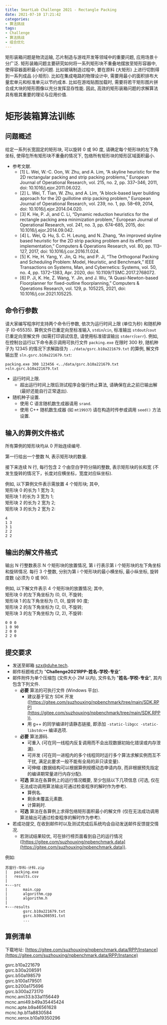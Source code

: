 ```yaml
---
title: SmartLab Challenge 2021 - Rectangle Packing
date: 2021-07-10 17:21:42
categories:
- 算法挑战
tags:
- Challenge
- 算法挑战
- 组合优化
---
```


矩形装箱问题是物流运输, 芯片制造与游戏开发等领域中的重要问题, 应用场景十分广泛.
矩形装箱问题主要研究如何将一系列矩形块不重叠地摆放至矩形容器中, 使得容器面积最小的问题.
比如玻璃制造过程中, 要在原料 (大矩形) 上进行切割得到一系列成品 (小矩形).
比如在集成电路的物理设计中, 需要用最小的面积排布大量宏单元和标准单元以节约成本.
比如在游戏贴图加载时, 需要将若干矩形图片拼合成大块的矩形图像以充分发挥显存性能.
因此, 高效的矩形装箱问题的求解算法具有极其重要的理论与应用价值.



# 矩形装箱算法训练

## 问题概述

给定一系列长宽固定的矩形块, 可以旋转 0 或 90 度, 请确定每个矩形块的左下角坐标, 使得在所有矩形块不重叠的情况下, 包络所有矩形块的矩形区域面积最小.

- 参考文献.
  - [1] L. Wei, W.-C. Oon, W. Zhu, and A. Lim, “A skyline heuristic for the 2D rectangular packing and strip packing problems,” European Journal of Operational Research, vol. 215, no. 2, pp. 337–346, 2011, doi: 10.1016/j.ejor.2011.06.022.
  - [2] L. Wei, T. Tian, W. Zhu, and A. Lim, “A block-based layer building approach for the 2D guillotine strip packing problem,” European Journal of Operational Research, vol. 239, no. 1, pp. 58–69, 2014, doi: 10.1016/j.ejor.2014.04.020.
  - [3] K. He, P. Ji, and C. Li, “Dynamic reduction heuristics for the rectangle packing area minimization problem,” European Journal of Operational Research, vol. 241, no. 3, pp. 674–685, 2015, doi: 10.1016/j.ejor.2014.09.042.
  - [4] L. Wei, Q. Hu, S. C. H. Leung, and N. Zhang, “An improved skyline based heuristic for the 2D strip packing problem and its efficient implementation,” Computers & Operations Research, vol. 80, pp. 113–127, 2017, doi: 10.1016/j.cor.2016.11.024.
  - [5] K. He, H. Yang, Y. Jin, Q. Hu, and P. Ji, “The Orthogonal Packing and Scheduling Problem: Model, Heuristic, and Benchmark,” IEEE Transactions on Systems, Man, and Cybernetics: Systems, vol. 50, no. 4, pp. 1372–1383, Apr. 2020, doi: 10.1109/TSMC.2017.2768072.
  - [6] P. Ji, K. He, Z. Wang, Y. Jin, and J. Wu, “A Quasi-Newton-based Floorplanner for fixed-outline floorplanning,” Computers & Operations Research, vol. 129, p. 105225, 2021, doi: 10.1016/j.cor.2021.105225.


## 命令行参数

请大家编写程序时支持两个命令行参数, 依次为运行时间上限 (单位为秒) 和随机种子 (0-65535).
算例文件已重定向至标准输入 `stdin`/`cin`, 标准输出 `stdout`/`cout` 已重定向至解文件 (如需打印调试信息, 请使用标准错误输出 `stderr`/`cerr`).
例如, 在控制台运行以下命令表示调用可执行文件 `packing.exe` 在限时 300 秒, 随机种子为 12345 的情况下求解路径为 `../data/gsrc.b10a221679.txt` 的算例, 解文件输出至 `sln.gsrc.b10a221679.txt`:
```
packing.exe 300 123456 <../data/gsrc.b10a221679.txt >sln.gsrc.b10a221679.txt
```

- 运行时间上限.
  - 超出运行时间上限后测试程序会强行终止算法, 请确保在此之前已输出解 (最好还能自行正常退出).
- 随机种子设置.
  - 使用 C 语言随机数生成器请用 `srand`.
  - 使用 C++ 随机数生成器 (如 `mt19937`) 请在构造时传参或调用 `seed()` 方法设置.


## 输入的算例文件格式

所有算例的矩形块均从 0 开始连续编号.

第一行给出一个整数 N, 表示矩形块的数量.

接下来连续 N 行, 每行包含 2 个由空白字符分隔的整数, 表示矩形块的长和宽 (不发生旋转的情况下，长度对应横坐标，宽度对应纵坐标).

例如, 以下算例文件表示需放置 4 个矩形块; 其中,  
矩形块 0 的长为 1 宽为 3;  
矩形块 1 的长为 3 宽为 1;  
矩形块 2 的长为 2 宽为 2;  
矩形块 3 的长为 2 宽为 2:
```
4
1 3
3 1
2 2
2 2
```


## 输出的解文件格式

输出 N 行整数表示 N 个矩形块的放置情况, 第 i 行表示第 i 个矩形块的左下角坐标和旋转情况.
每行 3 个整数, 分别为第 i 个矩形块的最小横坐标, 最小纵坐标, 旋转度数 (必须为 0 或 90).

例如, 以下解文件表示 4 个矩形块的放置情况; 其中,  
矩形块 0 的左下角坐标为 (0, 0), 不旋转;  
矩形块 1 的左下角坐标为 (1, 0), 旋转 90 度;  
矩形块 2 的左下角坐标为 (2, 0), 不旋转;  
矩形块 3 的左下角坐标为 (2, 2), 不旋转:
```
0 0 0
1 0 90
2 0 0
2 2 0

```


## 提交要求

- 发送至邮箱 [szx@duhe.tech](mailto:szx@duhe.tech).
- 邮件标题格式为 "**Challenge2021RPP-姓名-学校-专业**".
- 邮件附件为单个压缩包 (文件大小 2M 以内), 文件名为 "**姓名-学校-专业**", 其内包含下列文件.
  - **必要** 算法的可执行文件 (Windows 平台).
    - 建议基于官方 SDK 开发 ([https://gitee.com/suzhouxing/npbenchmark/tree/main/SDK.RPP](https://gitee.com/suzhouxing/npbenchmark/tree/main/SDK.RPP)).
    - 用 g++ 的同学编译时请静态链接, 即添加 `-static-libgcc -static-libstdc++` 编译选项.
  - **必要** 算法源码.
    - 可重入 (可在同一线程内反复调用而不会出现数据初始化错误或内存泄漏).
    - 可并发 (可在同一进程内的多个线程同时运行多个算法求解实例而互不干扰, 满足此要求一般不能有全局的非只读变量).
    - 可伸缩 (数据结构可以根据算例规模动态申请内存, 而非根据预先指定的编译期常量进行内存分配).
  - **可选** 算法在各算例上的运行情况概要, 至少包括以下几项信息 (可选, 仅在无法成功调用算法输出可通过检查程序的解时作为参考).
    - 算例名.
    - 剩余未覆盖元素数.
    - 计算耗时.
  - **可选** 算法在各算例上求得包络矩形面积最小的解文件 (仅在无法成功调用算法输出可通过检查程序的解时作为参考).
- 若成功提交, 在收到邮件时以及测试完成后系统均会自动发送邮件反馈提交情况.
  - 若测试结果较优, 可在排行榜页面看到自己的运行情况 ([https://gitee.com/suzhouxing/npbenchmark.data](https://gitee.com/suzhouxing/npbenchmark.data)).

例如:
```
苏宙行-华科-计科.zip
|   packing.exe
|   results.csv
|
+---src
|       main.cpp
|       algorithm.cpp
|       algorithm.h
|
+---results
        gsrc.b10a221679.txt
        gsrc.b30a208591.txt
        ...
```


## 算例清单

下载地址: [https://gitee.com/suzhouxing/npbenchmark.data/RPP/Instance](https://gitee.com/suzhouxing/npbenchmark.data/RPP/Instance)

gsrc.b10a221679  
gsrc.b30a208591  
gsrc.b50a198579  
gsrc.b100a179501  
gsrc.b200a175696  
gsrc.b300a273170  
mcnc.ami33.b33a1156449  
mcnc.ami49.b49a35445424  
mcnc.apte.b9a46561628  
mcnc.hp.b11a8830584  
mcnc.xerox.b10a19350296  
